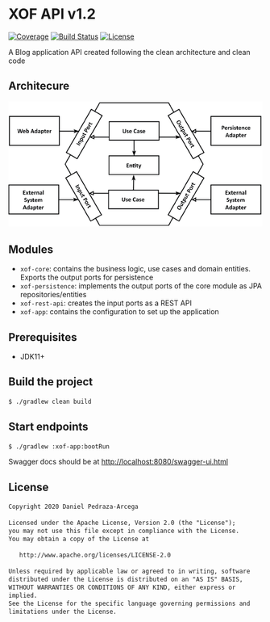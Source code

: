 # XOF API v1.2

[![Coverage](https://codecov.io/gh/dan-zx/xof-api/branch/develop/graph/badge.svg)](https://codecov.io/gh/dan-zx/xof-api)
[![Build Status](https://api.travis-ci.com/dan-zx/xof-api.svg?branch=develop)](https://travis-ci.com/dan-zx/xof-api)
[![License](https://img.shields.io/badge/licence-Apache_Licence_2.0-blue.svg)](https://www.apache.org/licenses/LICENSE-2.0.html)

A Blog application API created following the clean architecture and clean code

Architecure
-----------

![Architecture Diagram](docs/architecture.png)


Modules
-------

* `xof-core`: contains the business logic, use cases and domain entities. Exports the output ports for persistence
* `xof-persistence`: implements the output ports of the core module as JPA repositories/entities
* `xof-rest-api`: creates the input ports as a REST API
* `xof-app`: contains the configuration to set up the application


Prerequisites
-------------

  * JDK11+

Build the project
-----------------

```sh
$ ./gradlew clean build
```

Start endpoints
---------------

```sh
$ ./gradlew :xof-app:bootRun
```

Swagger docs should be at [http://localhost:8080/swagger-ui.html](http://localhost:8080/swagger-ui.html)


License
-------

    Copyright 2020 Daniel Pedraza-Arcega

    Licensed under the Apache License, Version 2.0 (the "License");
    you may not use this file except in compliance with the License.
    You may obtain a copy of the License at

       http://www.apache.org/licenses/LICENSE-2.0

    Unless required by applicable law or agreed to in writing, software
    distributed under the License is distributed on an "AS IS" BASIS,
    WITHOUT WARRANTIES OR CONDITIONS OF ANY KIND, either express or implied.
    See the License for the specific language governing permissions and
    limitations under the License.
